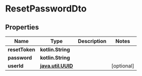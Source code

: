 
# ResetPasswordDto

## Properties
Name | Type | Description | Notes
------------ | ------------- | ------------- | -------------
**resetToken** | **kotlin.String** |  | 
**password** | **kotlin.String** |  | 
**userId** | [**java.util.UUID**](java.util.UUID.md) |  |  [optional]



